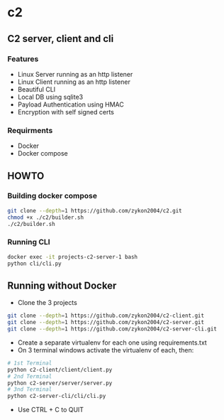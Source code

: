 # c2
## C2 server, client and cli
### Features
 - Linux Server running as an http listener
 - Linux Client running as an http listener
 - Beautiful CLI
 - Local DB using sqlite3
 - Payload Authentication using HMAC
 - Encryption with self signed certs
   
### Requirments
 - Docker
 - Docker compose
## HOWTO
### Building docker compose
```sh
git clone --depth=1 https://github.com/zykon2004/c2.git
chmod +x ./c2/builder.sh
./c2/builder.sh
```
### Running CLI
```sh
docker exec -it projects-c2-server-1 bash
python cli/cli.py
```
## Running without Docker
 - Clone the 3 projects
```sh
git clone --depth=1 https://github.com/zykon2004/c2-client.git
git clone --depth=1 https://github.com/zykon2004/c2-server.git
git clone --depth=1 https://github.com/zykon2004/c2-server-cli.git
```
 - Create a separate virtualenv for each one using requirements.txt
 - On 3 terminal windows activate the virtualenv of each, then:
 ```sh
 # 1st Terminal
 python c2-client/client/client.py
 # 2nd Terminal
 python c2-server/server/server.py
 # 3nd Terminal
 python c2-server-cli/cli/cli.py
 ``` 
  - Use CTRL + C to QUIT
